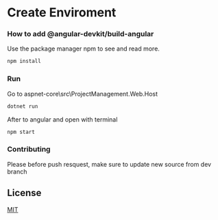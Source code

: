 # Create Enviroment 

### How to add @angular-devkit/build-angular

Use the package manager npm to see and read more.

```bash
npm install
```

### Run
Go to aspnet-core\src\ProjectManagement.Web.Host
```bash
dotnet run
```
After to angular and open with terminal
```bash
npm start
```


### Contributing
Please before push resquest, make sure to update new source from dev branch

## License
[MIT](https://choosealicense.com/licenses/mit/)
